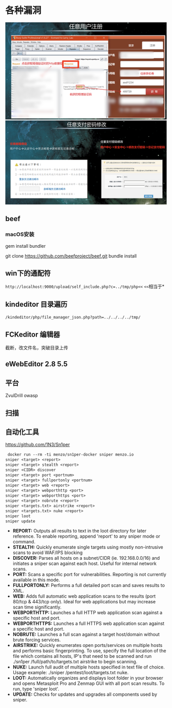 # 各种漏洞

![任意用户注册](4%20各种漏洞/2018-02-06-13-27-00.png)
![任意支付密码修改](4%20各种漏洞/2018-02-06-13-29-30.png)
## beef
### macOS安装
gem install bundler  

git clone https://github.com/beefproject/beef.git
bundle install


## win下的通配符
`http://localhost:9000/upload/self_include.php?c=../tmp/php<<`
`<<`相当于*
## kindeditor 目录遍历
`/kindeditor/php/file_manager_json.php?path=../../../../tmp/`
## FCKeditor 编辑器
截断，改文件名，突破目录上传

## eWebEditor 2.8 5.5

## 平台
ZvulDrill 
owasp

## 扫描

## 自动化工具

https://github.com/1N3/Sn1per

```
 docker run --rm -ti menzo/sn1per-docker sniper menzo.io
sniper <target> <report>
sniper <target> stealth <report>
sniper <CIDR> discover
sniper <target> port <portnum> 
sniper <target> fullportonly <portnum>
sniper <target> web <report>
sniper <target> webporthttp <port>
sniper <target> webporthttps <port>
sniper <target> nobrute <report>
sniper <targets.txt> airstrike <report>
sniper <targets.txt> nuke <report>
sniper loot
sniper update
```

* **REPORT:** Outputs all results to text in the loot directory for later reference. To enable reporting, append 'report' to any sniper mode or command.
* **STEALTH:** Quickly enumerate single targets using mostly non-intrusive scans to avoid WAF/IPS blocking
* **DISCOVER:** Parses all hosts on a subnet/CIDR (ie. 192.168.0.0/16) and initiates a sniper scan against each host. Useful for internal network scans.
* **PORT:** Scans a specific port for vulnerabilities. Reporting is not currently available in this mode.
* **FULLPORTONLY:** Performs a full detailed port scan and saves results to XML.
* **WEB:** Adds full automatic web application scans to the results (port 80/tcp & 443/tcp only). Ideal for web applications but may increase scan time significantly.   
* **WEBPORTHTTP:** Launches a full HTTP web application scan against a specific host and port.
* **WEBPORTHTTPS:** Launches a full HTTPS web application scan against a specific host and port.
* **NOBRUTE:** Launches a full scan against a target host/domain without brute forcing services.
* **AIRSTRIKE:** Quickly enumerates open ports/services on multiple hosts and performs basic fingerprinting. To use, specify the full location of the file which contains all hosts, IP's that need to be scanned and run ./sn1per /full/path/to/targets.txt airstrike to begin scanning.
* **NUKE:** Launch full audit of multiple hosts specified in text file of choice. Usage example: ./sniper /pentest/loot/targets.txt nuke. 
* **LOOT:** Automatically organizes and displays loot folder in your browser and opens Metasploit Pro and Zenmap GUI with all port scan results. To run, type 'sniper loot'.
* **UPDATE:** Checks for updates and upgrades all components used by sniper.
